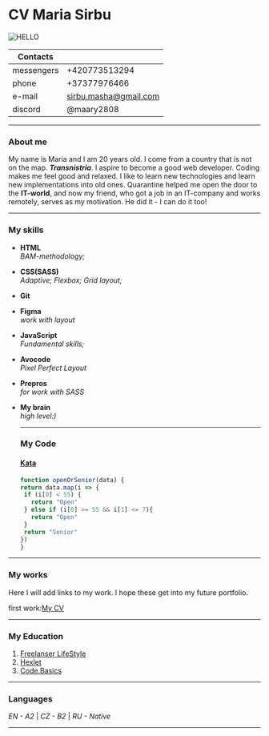# CV Maria Sirbu
![HELLO](https://c.tenor.com/lUFliafCu_MAAAAM/hello.gif)

Contacts  |       |
---|---|
messengers | +420773513294
phone | +37377976466
e-mail | sirbu.masha@gmail.com
discord | @maary2808

--- 

### About me

My name is Maria and I am 20 years old. I come from a country that is not on the map. ***Transnistria***. I aspire to become a good web developer. Coding makes me feel good and relaxed. I like to learn new technologies and learn new implementations into old ones.
Quarantine helped me open the door to the __IT-world__, and now my friend, who got a job in an IT-company and works remotely, serves as my motivation. He did it - I can do it too!

---

### My skills
- __HTML__ <br/>
   *BAM-methodology;*  
- __CSS(SASS)__<br/>
   *Adaptive; Flexbox; Grid layout;*
- __Git__<br/>
- __Figma__<br/>
   *work with layout*
- __JavaScript__<br/>
   *Fundamental skills;*
- __Avocode__<br/>
   *Pixel Perfect Layout*
- __Prepros__<br/>
   *for work with SASS*
- __My brain__<br/>
   *high level:)*
  
  ---
  
   ### My Code
   #### [Kata](https://www.codewars.com/kata/5502c9e7b3216ec63c0001aa)
   ```js 
   function openOrSenior(data) {
   return data.map(i => {
    if (i[0] < 55) {
      return "Open"
    } else if (i[0] >= 55 && i[1] <= 7){
      return "Open"
    }
    return "Senior"
  })
  }
  ```
---

### My works

Here I will add links to my work. I hope these get into my future portfolio.

first work:[My CV]()

---

### My Education

1. [Freelanser LifeStyle](https://www.youtube.com/c/FreelancerLifeStyle)
2. [Hexlet](https://ru.hexlet.io/my)
3. [Code.Basics](https://ru.code-basics.com/languages/javascript/lessons/logical-operators#editor)

---

### Languages

*EN - A2* | *CZ - B2* | *RU - Native*

---
